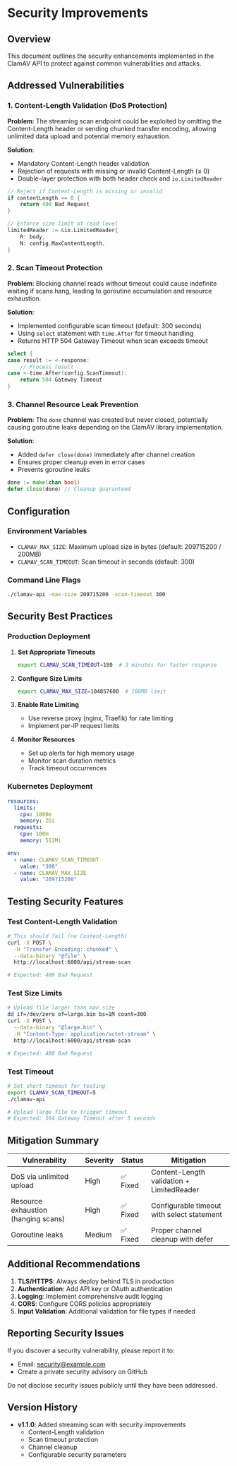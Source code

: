 # Security Improvements

## Overview

This document outlines the security enhancements implemented in the ClamAV API to protect against common vulnerabilities and attacks.

## Addressed Vulnerabilities

### 1. Content-Length Validation (DoS Protection)

**Problem**: The streaming scan endpoint could be exploited by omitting the Content-Length header or sending chunked transfer encoding, allowing unlimited data upload and potential memory exhaustion.

**Solution**:
- Mandatory Content-Length header validation
- Rejection of requests with missing or invalid Content-Length (≤ 0)
- Double-layer protection with both header check and `io.LimitedReader`

```go
// Reject if Content-Length is missing or invalid
if contentLength <= 0 {
    return 400 Bad Request
}

// Enforce size limit at read level
limitedReader := &io.LimitedReader{
    R: body,
    N: config.MaxContentLength,
}
```

### 2. Scan Timeout Protection

**Problem**: Blocking channel reads without timeout could cause indefinite waiting if scans hang, leading to goroutine accumulation and resource exhaustion.

**Solution**:
- Implemented configurable scan timeout (default: 300 seconds)
- Using `select` statement with `time.After` for timeout handling
- Returns HTTP 504 Gateway Timeout when scan exceeds timeout

```go
select {
case result := <-response:
    // Process result
case <-time.After(config.ScanTimeout):
    return 504 Gateway Timeout
}
```

### 3. Channel Resource Leak Prevention

**Problem**: The `done` channel was created but never closed, potentially causing goroutine leaks depending on the ClamAV library implementation.

**Solution**:
- Added `defer close(done)` immediately after channel creation
- Ensures proper cleanup even in error cases
- Prevents goroutine leaks

```go
done := make(chan bool)
defer close(done) // Cleanup guaranteed
```

## Configuration

### Environment Variables
- `CLAMAV_MAX_SIZE`: Maximum upload size in bytes (default: 209715200 / 200MB)
- `CLAMAV_SCAN_TIMEOUT`: Scan timeout in seconds (default: 300)

### Command Line Flags
```bash
./clamav-api -max-size 209715200 -scan-timeout 300
```

## Security Best Practices

### Production Deployment

1. **Set Appropriate Timeouts**
   ```bash
   export CLAMAV_SCAN_TIMEOUT=180  # 3 minutes for faster response
   ```

2. **Configure Size Limits**
   ```bash
   export CLAMAV_MAX_SIZE=104857600  # 100MB limit
   ```

3. **Enable Rate Limiting**
   - Use reverse proxy (nginx, Traefik) for rate limiting
   - Implement per-IP request limits

4. **Monitor Resources**
   - Set up alerts for high memory usage
   - Monitor scan duration metrics
   - Track timeout occurrences

### Kubernetes Deployment

```yaml
resources:
  limits:
    cpu: 1000m
    memory: 2Gi
  requests:
    cpu: 100m
    memory: 512Mi

env:
  - name: CLAMAV_SCAN_TIMEOUT
    value: "300"
  - name: CLAMAV_MAX_SIZE
    value: "209715200"
```

## Testing Security Features

### Test Content-Length Validation
```bash
# This should fail (no Content-Length)
curl -X POST \
  -H "Transfer-Encoding: chunked" \
  --data-binary "@file" \
  http://localhost:6000/api/stream-scan

# Expected: 400 Bad Request
```

### Test Size Limits
```bash
# Upload file larger than max size
dd if=/dev/zero of=large.bin bs=1M count=300
curl -X POST \
  --data-binary "@large.bin" \
  -H "Content-Type: application/octet-stream" \
  http://localhost:6000/api/stream-scan

# Expected: 400 Bad Request
```

### Test Timeout
```bash
# Set short timeout for testing
export CLAMAV_SCAN_TIMEOUT=5
./clamav-api

# Upload large file to trigger timeout
# Expected: 504 Gateway Timeout after 5 seconds
```

## Mitigation Summary

| Vulnerability | Severity | Status | Mitigation |
|--------------|----------|--------|------------|
| DoS via unlimited upload | High | ✅ Fixed | Content-Length validation + LimitedReader |
| Resource exhaustion (hanging scans) | High | ✅ Fixed | Configurable timeout with select statement |
| Goroutine leaks | Medium | ✅ Fixed | Proper channel cleanup with defer |

## Additional Recommendations

1. **TLS/HTTPS**: Always deploy behind TLS in production
2. **Authentication**: Add API key or OAuth authentication
3. **Logging**: Implement comprehensive audit logging
4. **CORS**: Configure CORS policies appropriately
5. **Input Validation**: Additional validation for file types if needed

## Reporting Security Issues

If you discover a security vulnerability, please report it to:
- Email: security@example.com
- Create a private security advisory on GitHub

Do not disclose security issues publicly until they have been addressed.

## Version History

- **v1.1.0**: Added streaming scan with security improvements
  - Content-Length validation
  - Scan timeout protection
  - Channel cleanup
  - Configurable security parameters

